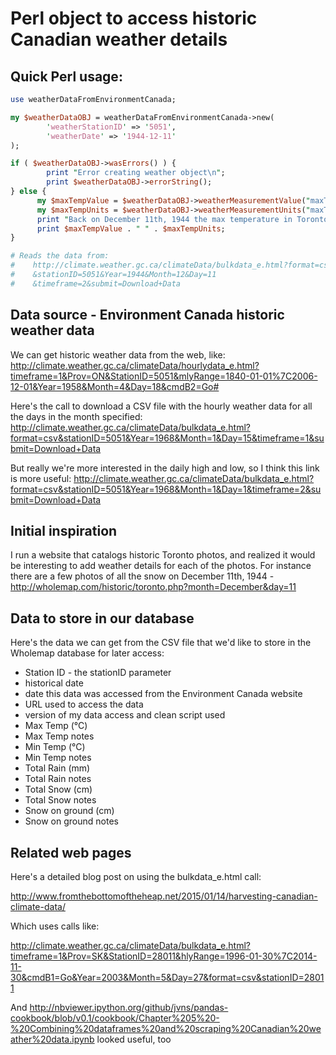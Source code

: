 # Perl object to access historic Canadian weather details

## Quick Perl usage:
```perl
use weatherDataFromEnvironmentCanada;

my $weatherDataOBJ = weatherDataFromEnvironmentCanada->new(
		'weatherStationID' => '5051',
		'weatherDate' => '1944-12-11'
);

if ( $weatherDataOBJ->wasErrors() ) {
		print "Error creating weather object\n";
		print $weatherDataOBJ->errorString();
} else {
	  my $maxTempValue = $weatherDataOBJ->weatherMeasurementValue("maxTemp");
	  my $maxTempUnits = $weatherDataOBJ->weatherMeasurementUnits("maxTemp");
	  print "Back on December 11th, 1944 the max temperature in Toronto was ";
	  print $maxTempValue . " " . $maxTempUnits;
}	  

# Reads the data from:
#    http://climate.weather.gc.ca/climateData/bulkdata_e.html?format=csv
#    &stationID=5051&Year=1944&Month=12&Day=11
#    &timeframe=2&submit=Download+Data


```

## Data source - Environment Canada historic weather data

We can get historic weather data from the web, like:
http://climate.weather.gc.ca/climateData/hourlydata_e.html?timeframe=1&Prov=ON&StationID=5051&mlyRange=1840-01-01%7C2006-12-01&Year=1958&Month=4&Day=18&cmdB2=Go# 

Here's the call to download a CSV file with the hourly weather data for all the days in the month specified:
http://climate.weather.gc.ca/climateData/bulkdata_e.html?format=csv&stationID=5051&Year=1968&Month=1&Day=15&timeframe=1&submit=Download+Data

But really we're more interested in the daily high and low, so I think this link is more useful:
http://climate.weather.gc.ca/climateData/bulkdata_e.html?format=csv&stationID=5051&Year=1968&Month=1&Day=1&timeframe=2&submit=Download+Data

## Initial inspiration

I run a website that catalogs historic Toronto photos, and realized it would be interesting to add weather details for each of the photos. For instance there are a few photos of all the snow on December 11th, 1944 - http://wholemap.com/historic/toronto.php?month=December&day=11

## Data to store in our database

Here's the data we can get from the CSV file that we'd like to store in the Wholemap database for later access:
- Station ID - the stationID parameter
- historical date
- date this data was accessed from the Environment Canada website
- URL used to access the data
- version of my data access and clean script used
- Max Temp (°C)
- Max Temp notes
- Min Temp (°C)
- Min Temp notes
- Total Rain (mm)
- Total Rain notes
- Total Snow (cm)
- Total Snow notes
- Snow on ground (cm)
- Snow on ground notes

## Related web pages 

Here's a detailed blog post on using the bulkdata_e.html call:

http://www.fromthebottomoftheheap.net/2015/01/14/harvesting-canadian-climate-data/

Which uses calls like:

http://climate.weather.gc.ca/climateData/bulkdata_e.html?timeframe=1&Prov=SK&StationID=28011&hlyRange=1996-01-30%7C2014-11-30&cmdB1=Go&Year=2003&Month=5&Day=27&format=csv&stationID=28011

And http://nbviewer.ipython.org/github/jvns/pandas-cookbook/blob/v0.1/cookbook/Chapter%205%20-%20Combining%20dataframes%20and%20scraping%20Canadian%20weather%20data.ipynb looked useful, too
